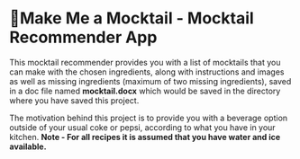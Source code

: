 # 🍹Make Me a Mocktail - Mocktail Recommender App
This mocktail recommender provides you with a list of mocktails that you can make with the chosen ingredients, along with instructions and images as well as missing ingredients (maximum of two missing ingredients), saved in a doc file named **mocktail.docx** which would be saved in the directory where you have saved this project.

The motivation behind this project is to provide you with a beverage option outside of your usual coke or pepsi, according to what you have in your kitchen.
**Note - For all recipes it is assumed that you have water and ice available.**

